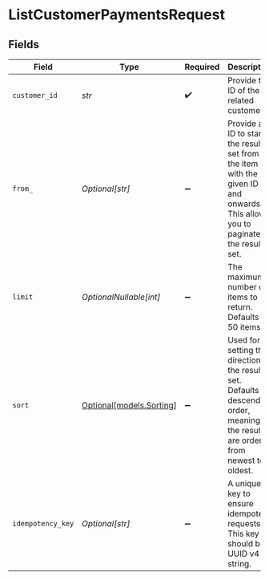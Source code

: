 # ListCustomerPaymentsRequest


## Fields

| Field                                                                                                                                  | Type                                                                                                                                   | Required                                                                                                                               | Description                                                                                                                            | Example                                                                                                                                |
| -------------------------------------------------------------------------------------------------------------------------------------- | -------------------------------------------------------------------------------------------------------------------------------------- | -------------------------------------------------------------------------------------------------------------------------------------- | -------------------------------------------------------------------------------------------------------------------------------------- | -------------------------------------------------------------------------------------------------------------------------------------- |
| `customer_id`                                                                                                                          | *str*                                                                                                                                  | :heavy_check_mark:                                                                                                                     | Provide the ID of the related customer.                                                                                                | cst_5B8cwPMGnU                                                                                                                         |
| `from_`                                                                                                                                | *Optional[str]*                                                                                                                        | :heavy_minus_sign:                                                                                                                     | Provide an ID to start the result set from the item with the given ID and onwards. This allows you to paginate<br/>the result set.     | tr_5B8cwPMGnU                                                                                                                          |
| `limit`                                                                                                                                | *OptionalNullable[int]*                                                                                                                | :heavy_minus_sign:                                                                                                                     | The maximum number of items to return. Defaults to 50 items.                                                                           | 50                                                                                                                                     |
| `sort`                                                                                                                                 | [Optional[models.Sorting]](../models/sorting.md)                                                                                       | :heavy_minus_sign:                                                                                                                     | Used for setting the direction of the result set. Defaults to descending order, meaning the results are ordered from<br/>newest to oldest. | desc                                                                                                                                   |
| `idempotency_key`                                                                                                                      | *Optional[str]*                                                                                                                        | :heavy_minus_sign:                                                                                                                     | A unique key to ensure idempotent requests. This key should be a UUID v4 string.                                                       | 123e4567-e89b-12d3-a456-426                                                                                                            |